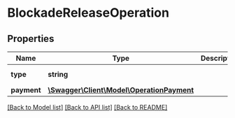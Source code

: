 # BlockadeReleaseOperation

## Properties
Name | Type | Description | Notes
------------ | ------------- | ------------- | -------------
**type** | **string** |  | [optional] [default to 'BLOCKADE_RELEASE']
**payment** | [**\Swagger\Client\Model\OperationPayment**](OperationPayment.md) |  | 

[[Back to Model list]](../../README.md#documentation-for-models) [[Back to API list]](../../README.md#documentation-for-api-endpoints) [[Back to README]](../../README.md)

